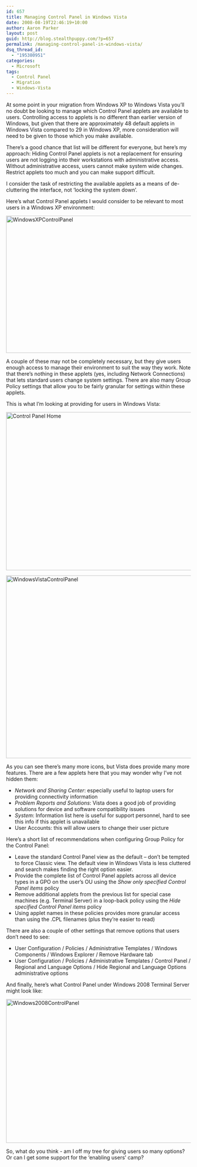```yaml
---
id: 657
title: Managing Control Panel in Windows Vista
date: 2008-08-19T22:46:19+10:00
author: Aaron Parker
layout: post
guid: http://blog.stealthpuppy.com/?p=657
permalink: /managing-control-panel-in-windows-vista/
dsq_thread_id:
  - "195380951"
categories:
  - Microsoft
tags:
  - Control Panel
  - Migration
  - Windows-Vista
---
```

At some point in your migration from Windows XP to Windows Vista you’ll no doubt be looking to manage which Control Panel applets are available to users. Controlling access to applets is no different than earlier version of Windows, but given that there are approximately 48 default applets in Windows Vista compared to 29 in Windows XP, more consideration will need to be given to those which you make available.

There&#8217;s a good chance that list will be different for everyone, but here&#8217;s my approach: Hiding Control Panel applets is not a replacement for ensuring users are not logging into their workstations with administrative access. Without administrative access, users cannot make system wide changes. Restrict applets too much and you can make support difficult.

I consider the task of restricting the available applets as a means of de-cluttering the interface, not ‘locking the system down’.

Here’s what Control Panel applets I would consider to be relevant to most users in a Windows XP environment:

[<img title="WindowsXPControlPanel" src="http://stealthpuppy.com/wp-content/uploads/2008/08/windowsxpcontrolpanel-thumb.png" border="0" alt="WindowsXPControlPanel" width="538" height="374" />](http://stealthpuppy.com/wp-content/uploads/2008/08/windowsxpcontrolpanel.png)

A couple of these may not be completely necessary, but they give users enough access to manage their environment to suit the way they work. Note that there’s nothing in these applets (yes, including Network Connections) that lets standard users change system settings. There are also many Group Policy settings that allow you to be fairly granular for settings within these applets.

This is what I’m looking at providing for users in Windows Vista:

[<img title="Control Panel Home" src="http://stealthpuppy.com/wp-content/uploads/2008/08/controlpanelhome-thumb.png" border="0" alt="Control Panel Home" width="590" height="431" />](http://stealthpuppy.com/wp-content/uploads/2008/08/controlpanelhome.png)

[<img title="WindowsVistaControlPanel" src="http://stealthpuppy.com/wp-content/uploads/2008/08/windowsvistacontrolpanel-thumb.png" border="0" alt="WindowsVistaControlPanel" width="576" height="498" />](http://stealthpuppy.com/wp-content/uploads/2008/08/windowsvistacontrolpanel.png)

As you can see there’s many more icons, but Vista does provide many more features. There are a few applets here that you may wonder why I’ve not hidden them:

  * _Network and Sharing Center_: especially useful to laptop users for providing connectivity information
  * _Problem Reports and Solutions_: Vista does a good job of providing solutions for device and software compatibility issues
  * _System_: Information list here is useful for support personnel, hard to see this info if this applet is unavailable
  * User Accounts: this will allow users to change their user picture

Here&#8217;s a short list of recommendations when configuring Group Policy for the Control Panel:

  * Leave the standard Control Panel view as the default – don’t be tempted to force Classic view. The default view in Windows Vista is less cluttered and search makes finding the right option easier.
  * Provide the complete list of Control Panel applets across all device types in a GPO on the user’s OU using the _Show only specified Control Panel items_ policy
  * Remove additional applets from the previous list for special case machines (e.g. Terminal Server) in a loop-back policy using the _Hide specified Control Panel items_ policy
  * Using applet names in these policies provides more granular access than using the .CPL filenames (plus they’re easier to read)

There are also a couple of other settings that remove options that users don&#8217;t need to see:

  * User Configuration / Policies / Administrative Templates / Windows Components / Windows Explorer / Remove Hardware tab
  * User Configuration / Policies / Administrative Templates / Control Panel / Regional and Language Options / Hide Regional and Language Options administrative options

And finally, here’s what Control Panel under Windows 2008 Terminal Server might look like:

[<img title="Windows2008ControlPanel" src="http://stealthpuppy.com/wp-content/uploads/2008/08/windows2008controlpanel-thumb.png" border="0" alt="Windows2008ControlPanel" width="546" height="392" />](http://stealthpuppy.com/wp-content/uploads/2008/08/windows2008controlpanel.png)

So, what do you think - am I off my tree for giving users so many options? Or can I get some support for the &#8216;enabling users&#8217; camp?